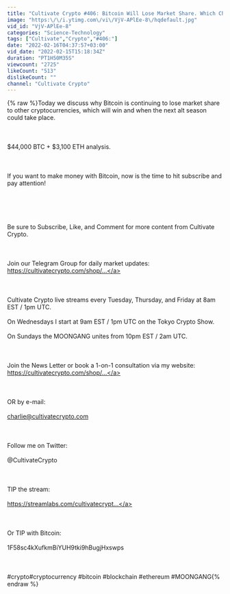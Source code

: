 ```yaml
---
title: "Cultivate Crypto #406: Bitcoin Will Lose Market Share. Which Chains Will Win? + $44,000 BTC"
image: "https:\/\/i.ytimg.com\/vi\/VjV-APlEe-8\/hqdefault.jpg"
vid_id: "VjV-APlEe-8"
categories: "Science-Technology"
tags: ["Cultivate","Crypto","#406:"]
date: "2022-02-16T04:37:57+03:00"
vid_date: "2022-02-15T15:18:34Z"
duration: "PT1H50M35S"
viewcount: "2725"
likeCount: "513"
dislikeCount: ""
channel: "Cultivate Crypto"
---
```

{% raw %}Today we discuss why Bitcoin is continuing to lose market share to other cryptocurrencies, which will win and when the next alt season could take place.<br /><br /><br /><br />$44,000 BTC + $3,100 ETH analysis.<br /><br /><br /><br />If you want to make money with Bitcoin, now is the time to hit subscribe and pay attention!<br /><br /><br /><br /><br /><br />Be sure to Subscribe, Like, and Comment for more content from Cultivate Crypto.<br /><br /><br /><br />Join our Telegram Group for daily market updates: <a rel="nofollow" target="blank" href="https://cultivatecrypto.com/shop/​​​​...">https://cultivatecrypto.com/shop/​​​​...</a><br /><br /><br /><br />Cultivate Crypto live streams every Tuesday, Thursday, and Friday at 8am EST / 1pm UTC. <br /><br />On Wednesdays I start at 9am EST / 1pm UTC on the Tokyo Crypto Show.<br /><br />On Sundays the MOONGANG unites from 10pm EST / 2am UTC.<br /><br /><br /><br />Join the News Letter or book a 1-on-1 consultation via my website: <a rel="nofollow" target="blank" href="https://cultivatecrypto.com/shop/​​​​...">https://cultivatecrypto.com/shop/​​​​...</a><br /><br /><br /><br />OR by e-mail:<br /><br />charlie@cultivatecrypto.com<br /><br /><br /><br />Follow me on Twitter: <br /><br />@CultivateCrypto<br /><br /><br /><br />TIP the stream: <br /><br /><a rel="nofollow" target="blank" href="https://streamlabs.com/cultivatecrypt...">https://streamlabs.com/cultivatecrypt...</a><br /><br /><br /><br />Or TIP with Bitcoin:<br /><br />1F58sc4kXufkmBiYUH9tki9hBugjHxswps<br /><br /><br /><br />#crypto​​​​​​​​​​​​ #cryptocurrency​​​​​​​​​​​​ #bitcoin​​​​​​​​​​​​ #blockchain​​​​​​​​​​​​ #ethereum​​​​​​​​​​​​ #MOONGANG​​​​{% endraw %}

